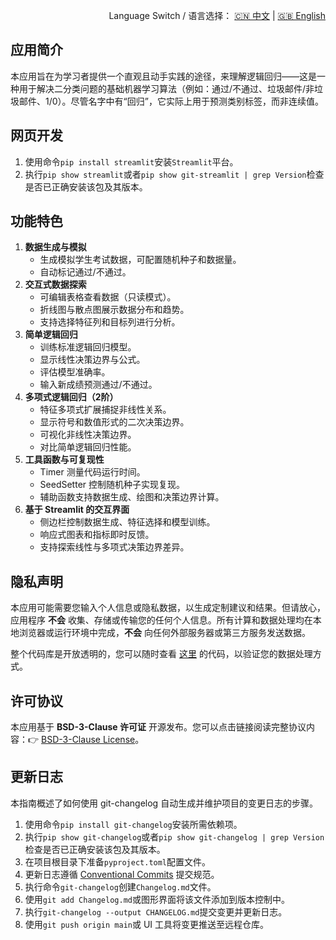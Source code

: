 <p align="right">
  Language Switch / 语言选择：
  <a href="./README.zh-CN.md">🇨🇳 中文</a> | <a href="./README.md">🇬🇧 English</a>
</p>

**应用简介**
---
本应用旨在为学习者提供一个直观且动手实践的途径，来理解逻辑回归——这是一种用于解决二分类问题的基础机器学习算法（例如：通过/不通过、垃圾邮件/非垃圾邮件、1/0）。尽管名字中有“回归”，它实际上用于预测类别标签，而非连续值。

**网页开发**
---

1. 使用命令`pip install streamlit`安装`Streamlit`平台。
2. 执行`pip show streamlit`或者`pip show git-streamlit | grep Version`检查是否已正确安装该包及其版本。

**功能特色**
---

1. **数据生成与模拟**
    - 生成模拟学生考试数据，可配置随机种子和数据量。
    - 自动标记通过/不通过。
2. **交互式数据探索**
    - 可编辑表格查看数据（只读模式）。
    - 折线图与散点图展示数据分布和趋势。
    - 支持选择特征列和目标列进行分析。
3. **简单逻辑回归**
    - 训练标准逻辑回归模型。
    - 显示线性决策边界与公式。
    - 评估模型准确率。
    - 输入新成绩预测通过/不通过。
4. **多项式逻辑回归（2阶）**
    - 特征多项式扩展捕捉非线性关系。
    - 显示符号和数值形式的二次决策边界。
    - 可视化非线性决策边界。
    - 对比简单逻辑回归性能。
5. **工具函数与可复现性**
    - Timer 测量代码运行时间。
    - SeedSetter 控制随机种子实现复现。
    - 辅助函数支持数据生成、绘图和决策边界计算。
6. **基于 Streamlit 的交互界面**
    - 侧边栏控制数据生成、特征选择和模型训练。
    - 响应式图表和指标即时反馈。
    - 支持探索线性与多项式决策边界差异。

**隐私声明**
---
本应用可能需要您输入个人信息或隐私数据，以生成定制建议和结果。但请放心，应用程序 **不会**
收集、存储或传输您的任何个人信息。所有计算和数据处理均在本地浏览器或运行环境中完成，**不会** 向任何外部服务器或第三方服务发送数据。

整个代码库是开放透明的，您可以随时查看 [这里](./) 的代码，以验证您的数据处理方式。

**许可协议**
---
本应用基于 **BSD-3-Clause 许可证** 开源发布。您可以点击链接阅读完整协议内容：👉 [BSD-3-Clause License](./LICENSE)。

**更新日志**
---
本指南概述了如何使用 git-changelog 自动生成并维护项目的变更日志的步骤。

1. 使用命令`pip install git-changelog`安装所需依赖项。
2. 执行`pip show git-changelog`或者`pip show git-changelog | grep Version`检查是否已正确安装该包及其版本。
3. 在项目根目录下准备`pyproject.toml`配置文件。
4. 更新日志遵循 [Conventional Commits](https://www.conventionalcommits.org/zh-hans/v1.0.0/) 提交规范。
5. 执行命令`git-changelog`创建`Changelog.md`文件。
6. 使用`git add Changelog.md`或图形界面将该文件添加到版本控制中。
7. 执行`git-changelog --output CHANGELOG.md`提交变更并更新日志。
8. 使用`git push origin main`或 UI 工具将变更推送至远程仓库。
